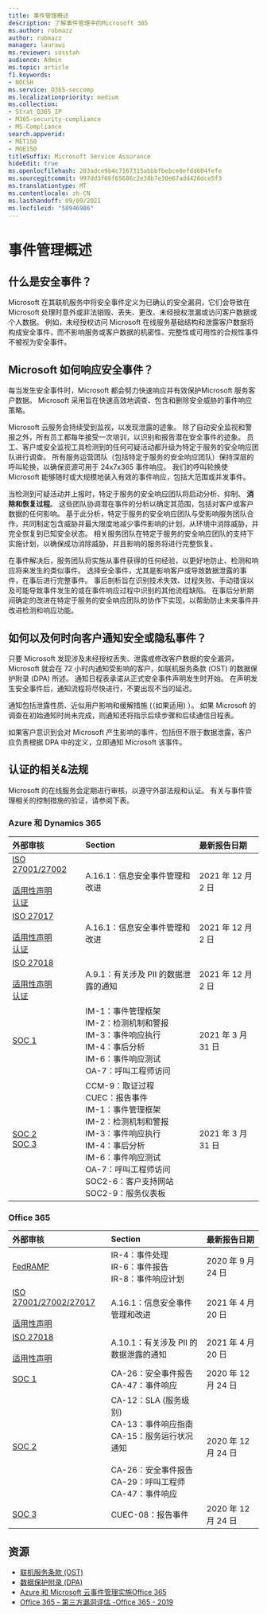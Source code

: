 ```yaml
---
title: 事件管理概述
description: 了解事件管理中的Microsoft 365
ms.author: robmazz
author: robmazz
manager: laurawi
ms.reviewer: sosstah
audience: Admin
ms.topic: article
f1.keywords:
- NOCSH
ms.service: O365-seccomp
ms.localizationpriority: medium
ms.collection:
- Strat_O365_IP
- M365-security-compliance
- MS-Compliance
search.appverid:
- MET150
- MOE150
titleSuffix: Microsoft Service Assurance
hideEdit: true
ms.openlocfilehash: 203adce9b4c7167315abbbfbebce0efdd604fefe
ms.sourcegitcommit: 997dd3f66f65686c2e38b7e30e67add426dce5f3
ms.translationtype: MT
ms.contentlocale: zh-CN
ms.lasthandoff: 09/09/2021
ms.locfileid: "58946986"
---
```

# <a name="incident-management-overview"></a>事件管理概述

## <a name="what-is-a-security-incident"></a>什么是安全事件？

Microsoft 在其联机服务中将安全事件定义为已确认的安全漏洞，它们会导致在 Microsoft 处理时意外或非法销毁、丢失、更改、未经授权泄漏或访问客户数据或个人数据。 例如，未经授权访问 Microsoft 在线服务基础结构和泄露客户数据将构成安全事件，而不影响服务或客户数据的机密性、完整性或可用性的合规性事件不被视为安全事件。

## <a name="how-does-microsoft-respond-to-security-incidents"></a>Microsoft 如何响应安全事件？

每当发生安全事件时，Microsoft 都会努力快速响应并有效保护Microsoft 服务客户数据。 Microsoft 采用旨在快速高效地调查、包含和删除安全威胁的事件响应策略。

Microsoft 云服务会持续受到监视，以发现泄露的迹象。 除了自动安全监视和警报之外，所有员工都每年接受一次培训，以识别和报告潜在安全事件的迹象。 员工、客户或安全监视工具检测到的任何可疑活动都升级为特定于服务的安全响应团队进行调查。 所有服务运营团队（包括特定于服务的安全响应团队）保持深层的呼叫轮换，以确保资源可用于 24x7x365 事件响应。 我们的呼叫轮换使 Microsoft 能够随时或大规模地装入有效的事件响应，包括大范围或并发事件。

当检测到可疑活动并上报时，特定于服务的安全响应团队将启动分析、抑制、 **消除和恢复过程**。 这些团队协调潜在事件的分析以确定其范围，包括对客户或客户数据的任何影响。 基于此分析，特定于服务的安全响应团队与受影响服务团队合作，共同制定包含威胁并最大限度地减少事件影响的计划，从环境中消除威胁，并完全恢复到已知安全状态。 相关服务团队在特定于服务的安全响应团队的支持下实施计划，以确保成功消除威胁，并且影响的服务将进行完整恢复。

在事件解决后，服务团队将实施从事件获得的任何经验，以更好地防止、检测和响应将来发生的类似事件。 选择安全事件，尤其是影响客户或导致数据泄露的事件，在事后进行完整事件。 事后剖析旨在识别技术失效、过程失败、手动错误以及可能导致事件发生的或在事件响应过程中识别的其他流程缺陷。 在事后分析期间确定的改进在特定于服务的安全响应团队的协作下实现，以帮助防止未来事件并改进检测和响应功能。

## <a name="how-and-when-are-customers-notified-of-security-or-privacy-incidents"></a>如何以及何时向客户通知安全或隐私事件？

只要 Microsoft 发现涉及未经授权丢失、泄露或修改客户数据的安全漏洞，Microsoft 就会在 72 小时内通知受影响的客户，如联机服务条款 (OST) 的数据保护附录 (DPA) 所述。 通知日程表承诺从正式安全事件声明发生时开始。 在声明发生安全事件后，通知流程将尽快进行，不要出现不当的延迟。

通知包括泄露性质、近似用户影响和缓解措施 (（如果适用) ）。 如果 Microsoft 的调查在初始通知时尚未完成，则通知还将指示后续步骤和后续通信日程表。

如果客户意识到会对 Microsoft 产生影响的事件，包括但不限于数据泄露，客户应负责根据 DPA 中的定义，立即通知 Microsoft 该事件。

## <a name="related-external-regulations--certifications"></a>认证的相关&法规

Microsoft 的在线服务会定期进行审核，以遵守外部法规和认证。 有关与事件管理相关的控制措施的验证，请参阅下表。

### <a name="azure-and-dynamics-365"></a>Azure 和 Dynamics 365

| **外部审核** | **Section** | **最新报告日期** |
|:--------------------|:------------|:-----------------------|
| [ISO 27001/27002](https://servicetrust.microsoft.com/ViewPage/MSComplianceGuideV3?command=Download&downloadType=Document&downloadId=e9116047-f327-430c-a83f-166b7e561ad6&tab=7027ead0-3d6b-11e9-b9e1-290b1eb4cdeb&docTab=7027ead0-3d6b-11e9-b9e1-290b1eb4cdeb_ISO_Reports) <br><br> [适用性声明](https://servicetrust.microsoft.com/ViewPage/MSComplianceGuideV3?command=Download&downloadType=Document&downloadId=00af6c3e-7f3e-4e0d-8b0e-79f45ef2cef1&tab=7027ead0-3d6b-11e9-b9e1-290b1eb4cdeb&docTab=7027ead0-3d6b-11e9-b9e1-290b1eb4cdeb_ISO_Reports) <br> [认证](https://servicetrust.microsoft.com/ViewPage/MSComplianceGuideV3?command=Download&downloadType=Document&downloadId=d7af5304-3a31-40e6-9abb-e26352305d41&tab=7027ead0-3d6b-11e9-b9e1-290b1eb4cdeb&docTab=7027ead0-3d6b-11e9-b9e1-290b1eb4cdeb_ISO_Reports) | A.16.1：信息安全事件管理和改进 | 2021 年 12 月 2 日 |
| [ISO 27017](https://servicetrust.microsoft.com/ViewPage/MSComplianceGuideV3?command=Download&downloadType=Document&downloadId=e9116047-f327-430c-a83f-166b7e561ad6&tab=7027ead0-3d6b-11e9-b9e1-290b1eb4cdeb&docTab=7027ead0-3d6b-11e9-b9e1-290b1eb4cdeb_ISO_Reports) <br><br> [适用性声明](https://servicetrust.microsoft.com/ViewPage/MSComplianceGuideV3?command=Download&downloadType=Document&downloadId=a3bca0ac-867d-4204-b66b-13665f5f1e8d&tab=7027ead0-3d6b-11e9-b9e1-290b1eb4cdeb&docTab=7027ead0-3d6b-11e9-b9e1-290b1eb4cdeb_ISO_Reports) <br> [认证](https://servicetrust.microsoft.com/ViewPage/MSComplianceGuideV3?command=Download&downloadType=Document&downloadId=25718a8a-f34d-41e1-a95a-c49246508787&tab=7027ead0-3d6b-11e9-b9e1-290b1eb4cdeb&docTab=7027ead0-3d6b-11e9-b9e1-290b1eb4cdeb_ISO_Reports) | A.16.1：信息安全事件管理和改进 | 2021 年 12 月 2 日 |
| [ISO 27018](https://servicetrust.microsoft.com/ViewPage/MSComplianceGuideV3?command=Download&downloadType=Document&downloadId=e9116047-f327-430c-a83f-166b7e561ad6&tab=7027ead0-3d6b-11e9-b9e1-290b1eb4cdeb&docTab=7027ead0-3d6b-11e9-b9e1-290b1eb4cdeb_ISO_Reports) <br><br> [适用性声明](https://servicetrust.microsoft.com/ViewPage/MSComplianceGuideV3?command=Download&downloadType=Document&downloadId=00af6c3e-7f3e-4e0d-8b0e-79f45ef2cef1&tab=7027ead0-3d6b-11e9-b9e1-290b1eb4cdeb&docTab=7027ead0-3d6b-11e9-b9e1-290b1eb4cdeb_ISO_Reports) <br> [认证](https://servicetrust.microsoft.com/ViewPage/MSComplianceGuideV3?command=Download&downloadType=Document&downloadId=56904fc3-0942-4ff5-9eef-7cabc751a25c&tab=7027ead0-3d6b-11e9-b9e1-290b1eb4cdeb&docTab=7027ead0-3d6b-11e9-b9e1-290b1eb4cdeb_ISO_Reports) | A.9.1：有关涉及 PII 的数据泄露的通知  | 2021 年 12 月 2 日 |
| [SOC 1](https://servicetrust.microsoft.com/ViewPage/MSComplianceGuideV3?command=Download&downloadType=Document&downloadId=b8721ebd-af20-42fe-b22f-8332b0a19517&tab=7027ead0-3d6b-11e9-b9e1-290b1eb4cdeb&docTab=7027ead0-3d6b-11e9-b9e1-290b1eb4cdeb_SOC_%2F_SSAE_16_Reports) | IM-1：事件管理框架 <br> IM-2：检测机制和警报 <br> IM-3：事件响应执行 <br> IM-4：事后分析 <br> IM-6：事件响应测试 <br> OA-7：呼叫工程师访问 | 2021 年 3 月 31 日 |
| [SOC 2](https://servicetrust.microsoft.com/ViewPage/MSComplianceGuideV3?command=Download&downloadType=Document&downloadId=234a0f57-83c1-4afc-a586-a0e7a59592f7&tab=7027ead0-3d6b-11e9-b9e1-290b1eb4cdeb&docTab=7027ead0-3d6b-11e9-b9e1-290b1eb4cdeb_SOC_%2F_SSAE_16_Reports) <br> [SOC 3](https://servicetrust.microsoft.com/ViewPage/MSComplianceGuideV3?command=Download&downloadType=Document&downloadId=75c8cbf6-e456-473c-a05e-34fea888ec2a&tab=7027ead0-3d6b-11e9-b9e1-290b1eb4cdeb&docTab=7027ead0-3d6b-11e9-b9e1-290b1eb4cdeb_SOC_%2F_SSAE_16_Reports) | CCM-9：取证过程 <br> CUEC：报告事件 <br> IM-1：事件管理框架 <br> IM-2：检测机制和警报 <br> IM-3：事件响应执行 <br> IM-4：事后分析 <br> IM-6：事件响应测试 <br> OA-7：呼叫工程师访问 <br> SOC2-6：客户支持网站 <br> SOC2-9：服务仪表板 | 2021 年 3 月 31 日 |

### <a name="office-365"></a>Office 365

| **外部审核** | **Section** | **最新报告日期** |
|:--------------------|:------------|:-----------------------|
| [FedRAMP](https://compliance.microsoft.com/compliancemanager) | IR-4：事件处理 <br> IR-6：事件报告 <br> IR-8：事件响应计划 | 2020 年 9 月 24 日 |
| [ISO 27001/27002/27017](https://servicetrust.microsoft.com/ViewPage/MSComplianceGuideV3?command=Download&downloadType=Document&downloadId=8d625374-4f2d-49f8-9d37-a4281ba98222&tab=7027ead0-3d6b-11e9-b9e1-290b1eb4cdeb&docTab=7027ead0-3d6b-11e9-b9e1-290b1eb4cdeb_ISO_Reports) <br><br> [适用性声明](https://servicetrust.microsoft.com/ViewPage/MSComplianceGuideV3?command=Download&downloadType=Document&downloadId=c0df4ce8-c77e-4183-84eb-c8688470d8b1&tab=7027ead0-3d6b-11e9-b9e1-290b1eb4cdeb&docTab=7027ead0-3d6b-11e9-b9e1-290b1eb4cdeb_ISO_Reports) | A.16.1：信息安全事件管理和改进 | 2021 年 4 月 20 日 |
| [ISO 27018](https://servicetrust.microsoft.com/ViewPage/MSComplianceGuideV3?command=Download&downloadType=Document&downloadId=8d625374-4f2d-49f8-9d37-a4281ba98222&tab=7027ead0-3d6b-11e9-b9e1-290b1eb4cdeb&docTab=7027ead0-3d6b-11e9-b9e1-290b1eb4cdeb_ISO_Reports) <br><br> [适用性声明](https://servicetrust.microsoft.com/ViewPage/MSComplianceGuideV3?command=Download&downloadType=Document&downloadId=c0df4ce8-c77e-4183-84eb-c8688470d8b1&tab=7027ead0-3d6b-11e9-b9e1-290b1eb4cdeb&docTab=7027ead0-3d6b-11e9-b9e1-290b1eb4cdeb_ISO_Reports) | A.10.1：有关涉及 PII 的数据泄露的通知  | 2021 年 4 月 20 日 |
| [SOC 1](https://servicetrust.microsoft.com/ViewPage/MSComplianceGuideV3?command=Download&downloadType=Document&downloadId=90df3f9c-3aaf-4dbf-99d0-ca9f2991721b&tab=7027ead0-3d6b-11e9-b9e1-290b1eb4cdeb&docTab=7027ead0-3d6b-11e9-b9e1-290b1eb4cdeb_SOC_%2F_SSAE_16_Reports) | CA-26：安全事件报告 <br> CA-47：事件响应 | 2020 年 12 月 24 日 |
| [SOC 2](https://servicetrust.microsoft.com/ViewPage/MSComplianceGuideV3?command=Download&downloadType=Document&downloadId=a73c1738-7892-42b7-acd3-87b6371c53f6&tab=7027ead0-3d6b-11e9-b9e1-290b1eb4cdeb&docTab=7027ead0-3d6b-11e9-b9e1-290b1eb4cdeb_SOC_%2F_SSAE_16_Reports) | CA-12：SLA (服务级别)  <br> CA-13：事件响应指南 <br> CA-15：服务运行状况通知  <br>  <br> CA-26：安全事件报告 <br> CA-29：呼叫工程师 <br> CA-47：事件响应 | 2020 年 12 月 24 日 |
| [SOC 3](https://servicetrust.microsoft.com/ViewPage/MSComplianceGuideV3?command=Download&downloadType=Document&downloadId=274054e5-4968-48d2-bf94-9a8eda5d7a93&tab=7027ead0-3d6b-11e9-b9e1-290b1eb4cdeb&docTab=7027ead0-3d6b-11e9-b9e1-290b1eb4cdeb_SOC_%2F_SSAE_16_Reports) | CUEC-08：报告事件  | 2020 年 12 月 24 日  |

## <a name="resources"></a>资源

- [联机服务条款 (OST)](https://www.microsoft.com/licensing/product-licensing/products)
- [数据保护附录 (DPA) ](https://www.microsoft.com/licensing/product-licensing/products)
- [Azure 和 Microsoft 云事件管理实施Office 365](https://servicetrust.microsoft.com/ViewPage/TrustDocumentsV3?command=Download&downloadType=Document&downloadId=a8a7cb87-9710-4d09-8748-0835b6754e95&tab=7f51cb60-3d6c-11e9-b2af-7bb9f5d2d913&docTab=7f51cb60-3d6c-11e9-b2af-7bb9f5d2d913_FAQ_and_White_Papers)
- [Office 365 - 第三方漏洞评估 -Office 365 - 2019](https://servicetrust.microsoft.com/ViewPage/TrustDocumentsV3?command=Download&downloadType=Document&downloadId=e85e478f-2491-435d-9c1b-2f0ad7ca8e56&tab=7f51cb60-3d6c-11e9-b2af-7bb9f5d2d913&docTab=7f51cb60-3d6c-11e9-b2af-7bb9f5d2d913_Pen_Test_and_Security_Assessments)
